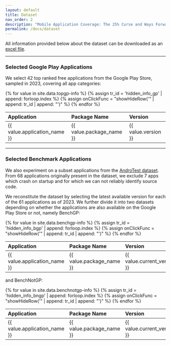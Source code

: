 ```yaml
---
layout: default
title: Dataset
nav_order: 2
description: "Mobile Application Coverage: The 25% Curse and Ways Forward"
permalink: /docs/dataset
---
```




<script type="text/javascript">
        function showHideRow(row) {
            $("#" + row).toggle();
        }
</script>

<style>
    .table_dataset .hidden_info {
        display: none;
    }
    .table_dataset {
        border-collapse: collapse;
    }
    .table_dataset tr.app_short:hover td {
        background-color: #E6E6FA;
    }
</style>

<div style="text-align: left"> 
    All information provided below about the dataset can be downloaded as an <a href="assets/data/BenchInfo.xlsx">excel file</a>.
</div>


---

### Selected Google Play Applications

<!-- Here put a list of all the applications and on click show the detailed info from the table, should be loaded from excel !-->

We select 42 top ranked free applications from the Google Play Store, sampled in 2023, covering all app categories:

<table id="table_topgp" class="table_dataset">
    <thead>
        <tr>
            <th style="text-align: left"> Application</th>
            <th style="text-align: left"> Package Name</th>
            <th style="text-align: left"> Version</th>
            <!--th style="text-align: left"> Category</th>
            <th style="text-align: left"> Downloads</th>
            <th style="text-align: left"> Popularity</th-->
        </tr>
    </thead>
    <tbody>
    {% for value in site.data.topgp-info %}
    {% assign tr_id = 'hidden_info_gp' | append: forloop.index %}
    {% assign onClickFunc = "showHideRow('" | append: tr_id | append: "')" %}
    <tr onClick="{{ onClickFunc }}" class="app_short">
        <td style="text-align: left"> {{ value.application_name }}</td>
        <td style="text-align: left"> {{ value.package_name }}</td>
        <td style="text-align: left"> {{ value.version }}</td>
    </tr>
    <tr id= {{ tr_id }} class="hidden_info">
    <!--td></td-->
    <td colspan="3">
        <table>
            <thead>
                <tr>
                <th style="text-align: left"> Category</th>
                <!--th style="text-align: left"> Downloads</th>
                <th style="text-align: left"> Popularity</th-->
                </tr>
            </thead>
            <tbody>
                <tr>
                    <td style="text-align: left"> {{ value.category }}</td>
                </tr>
                <thead>
                    <th style="text-align: left"> # Activities</th>
                </thead>
                <tr>
                    <td style="text-align: left"> {{ value.activities }}</td>
                    <!--td style="text-align: left"> {{ value.popularity_rank }}</td-->
                </tr>
                <thead>
                    <tr>
                        <th style="text-align: left"> Downloads</th>
                    </tr>
                </thead>
                <tr>
                    <td style="text-align: left"> {{ value.downloads }}</td>
                </tr>
                <thead>
                    <tr>
                        <th style="text-align: left"> Popularity</th>
                    </tr>
                </thead>
                <tr>
                    <td style="text-align: left"> {{ value.popularity_rank }}</td>
                </tr>
                 <thead>
                    <tr>
                        <th style="text-align: left"> Minimum SDK</th>
                    </tr>
                </thead>
                <tr>
                    <td style="text-align: left"> {{ value.min_sdk }}</td>
                </tr>
                <thead>
                    <tr>
                        <th style="text-align: left"> Target SDK</th>
                    </tr>
                </thead>
                <tr>
                    <td style="text-align: left"> {{ value.target_sdk }}</td>
                </tr>
                <thead>
                    <tr>
                    <th style="text-align: left"> # Permissions (in Manifest)</th>
                    </tr>
                </thead>
                {% assign permissions = value.permissions | split: "; " %}
                <tr>
                    <td style="text-align: left"> {{ value.num_permissions }}</td>
                </tr>
                <thead>
                    <tr>
                        <th style="text-align: left"> List of permissions (in Manifest)</th>
                    </tr>
                </thead>
                <tr>
                    <td style="text-align: left"> 
                    {% for permission in permissions %}
                        <tr> <td>{{ permission }}</td></tr>
                    {% endfor %}
                    </td>
                </tr>
                <thead>
                    <tr>
                    <th style="text-align: left"> # Features (in Manifest)</th>
                    </tr>
                </thead>
                {% assign features = value.features | split: "; " %}
                <tr>
                    <td style="text-align: left"> {{ value.num_features }}</td>
                </tr>
                <thead>
                    <tr>
                        <th style="text-align: left"> List of features (in Manifest)</th>
                    </tr>
                </thead>
                <tr>
                    <td style="text-align: left"> 
                    {% for feature in features %}
                        <tr> <td>{{ feature | split: "implied" | first}}</td></tr>
                    {% endfor %}
                    </td>
                </tr>
            </tbody>
        </table>
    </td>
    <!--td colspan="2">
        <table>
            <thead>
                <tr>
                <th style="text-align: left"> Downloads</th>
                <th style="text-align: left"> Popularity</th>
                </tr>
            </thead>
            <tbody>
                <tr>
                    <td style="text-align: left"> {{ value.downloads }}</td>
                    <td style="text-align: left"> {{ value.popularity_rank }}</td>
                </tr>
            </tbody>
        </table>
        </td-->
    </tr>
    {% endfor %}
    </tbody>
</table>

<!--a href="../assets/images/apps-latest.png">
    <img 
        src="../assets/images/apps-latest.png"
        alt="Selected Google Play Applications"
    >
</a-->

---

### Selected Benchmark Applications
<a hr>

We also experiment on a subset applications from the [AndroTest dataset](http://www.cc.gatech.edu/∼orso/software/androtest). From 68 applications originally present in the dataset, we exclude 7 apps which crash on startup and for which we can not reliably identify source code.

We reconstitute the dataset by selecting the latest available version for each of the 61 applications as of 2023.
We further divide it into two datasets depending on whether the applications are also available on the Google Play Store or not, namely BenchGP:

<table id="table_bgp" class="table_dataset">
    <thead>
        <tr>
            <th style="text-align: left"> Application</th>
            <th style="text-align: left"> Package Name</th>
            <th style="text-align: left"> Version</th>
        </tr>
    </thead>
    <tbody>
    {% for value in site.data.benchgp-info %}
    {% assign tr_id = 'hidden_info_bgp' | append: forloop.index %}
    {% assign onClickFunc = "showHideRow('" | append: tr_id | append: "')" %}
    <tr onClick="{{ onClickFunc }}" class="app_short">
        <td style="text-align: left"> {{ value.application_name }}</td>
        <td style="text-align: left"> {{ value.package_name }}</td>
        <td style="text-align: left"> {{ value.current_version }}</td>
    </tr>
    <tr id= {{ tr_id }} class="hidden_info">
    <!--td></td-->
    <td colspan="3">
        <table>
            <thead>
                <tr>
                <th style="text-align: left"> Original Version</th>
                <!--th style="text-align: left"> Downloads</th>
                <th style="text-align: left"> Popularity</th-->
                </tr>
            </thead>
            <tbody>
                <tr>
                    <td style="text-align: left"> {{ value.original_version }}</td>
                </tr>
                <thead>
                    <th style="text-align: left">Year</th>
                </thead>
                <tr>
                    <td style="text-align: left"> {{ value.year }}</td>
                    <!--td style="text-align: left"> {{ value.popularity_rank }}</td-->
                </tr>
                <thead>
                    <tr>
                        <th style="text-align: left"> Source</th>
                    </tr>
                </thead>
                <tr>
                    <td style="text-align: left"> {{ value.source }}</td>
                </tr>
                <thead>
                    <tr>
                        <th style="text-align: left"> # Activities</th>
                    </tr>
                </thead>
                <tr>
                    <td style="text-align: left"> {{ value.activities }}</td>
                </tr>
                 <thead>
                    <tr>
                        <th style="text-align: left"> Minimum SDK</th>
                    </tr>
                </thead>
                <tr>
                    <td style="text-align: left"> {{ value.min_sdk }}</td>
                </tr>
                <thead>
                    <tr>
                        <th style="text-align: left"> Target SDK</th>
                    </tr>
                </thead>
                <tr>
                    <td style="text-align: left"> {{ value.target_sdk }}</td>
                </tr>
                <thead>
                    <tr>
                    <th style="text-align: left"> # Permissions (in Manifest)</th>
                    </tr>
                </thead>
                {% assign permissions = value.permissions | split: "; " %}
                <tr>
                    <td style="text-align: left"> {{ value.num_permissions }}</td>
                </tr>
                <thead>
                    <tr>
                        <th style="text-align: left"> List of permissions (in Manifest)</th>
                    </tr>
                </thead>
                <tr>
                    <td style="text-align: left"> 
                    {% for permission in permissions %}
                        <tr> <td>{{ permission }}</td></tr>
                    {% endfor %}
                    </td>
                </tr>
                <thead>
                    <tr>
                    <th style="text-align: left"> # Features (in Manifest)</th>
                    </tr>
                </thead>
                {% assign features = value.features | split: "; " %}
                <tr>
                    <td style="text-align: left"> {{ value.num_features }}</td>
                </tr>
                <thead>
                    <tr>
                        <th style="text-align: left"> List of features (in Manifest)</th>
                    </tr>
                </thead>
                <tr>
                    <td style="text-align: left"> 
                    {% for feature in features %}
                        <tr> <td>{{ feature | split: "implied" | first}}</td></tr>
                    {% endfor %}
                    </td>
                </tr>
            </tbody>
        </table>
    </td>
    </tr>
    {% endfor %}
    </tbody>
</table>

and BenchNotGP:
<table id="table_bgp" class="table_dataset">
    <thead>
        <tr>
            <th style="text-align: left"> Application</th>
            <th style="text-align: left"> Package Name</th>
            <th style="text-align: left"> Version</th>
        </tr>
    </thead>
    <tbody>
    {% for value in site.data.benchnotgp-info %}
    {% assign tr_id = 'hidden_info_bngp' | append: forloop.index %}
    {% assign onClickFunc = "showHideRow('" | append: tr_id | append: "')" %}
    <tr onClick="{{ onClickFunc }}" class="app_short">
        <td style="text-align: left"> {{ value.application_name }}</td>
        <td style="text-align: left"> {{ value.package_name }}</td>
        <td style="text-align: left"> {{ value.current_version }}</td>
    </tr>
    <tr id= {{ tr_id }} class="hidden_info">
    <!--td></td-->
    <td colspan="3">
        <table>
            <thead>
                <tr>
                <th style="text-align: left"> Original Version</th>
                <!--th style="text-align: left"> Downloads</th>
                <th style="text-align: left"> Popularity</th-->
                </tr>
            </thead>
            <tbody>
                <tr>
                    <td style="text-align: left"> {{ value.original_version }}</td>
                </tr>
                <thead>
                    <th style="text-align: left">Year</th>
                </thead>
                <tr>
                    <td style="text-align: left"> {{ value.year }}</td>
                    <!--td style="text-align: left"> {{ value.popularity_rank }}</td-->
                </tr>
                <thead>
                    <tr>
                        <th style="text-align: left"> Source</th>
                    </tr>
                </thead>
                <tr>
                    <td style="text-align: left"> {{ value.source }}</td>
                </tr>
                <thead>
                    <tr>
                        <th style="text-align: left"> # Activities</th>
                    </tr>
                </thead>
                <tr>
                    <td style="text-align: left"> {{ value.activities }}</td>
                </tr>
                 <thead>
                    <tr>
                        <th style="text-align: left"> Minimum SDK</th>
                    </tr>
                </thead>
                <tr>
                    <td style="text-align: left"> {{ value.min_sdk }}</td>
                </tr>
                <thead>
                    <tr>
                        <th style="text-align: left"> Target SDK</th>
                    </tr>
                </thead>
                <tr>
                    <td style="text-align: left"> {{ value.target_sdk }}</td>
                </tr>
                <thead>
                    <tr>
                    <th style="text-align: left"> # Permissions (in Manifest)</th>
                    </tr>
                </thead>
                {% assign permissions = value.permissions | split: "; " %}
                <tr>
                    <td style="text-align: left"> {{ value.num_permissions }}</td>
                </tr>
                <thead>
                    <tr>
                        <th style="text-align: left"> List of permissions (in Manifest)</th>
                    </tr>
                </thead>
                <tr>
                    <td style="text-align: left"> 
                    {% for permission in permissions %}
                        <tr> <td>{{ permission }}</td></tr>
                    {% endfor %}
                    </td>
                </tr>
                <thead>
                    <tr>
                    <th style="text-align: left"> # Features (in Manifest)</th>
                    </tr>
                </thead>
                {% assign features = value.features | split: "; " %}
                <tr>
                    <td style="text-align: left"> {{ value.num_features }}</td>
                </tr>
                <thead>
                    <tr>
                        <th style="text-align: left"> List of features (in Manifest)</th>
                    </tr>
                </thead>
                <tr>
                    <td style="text-align: left"> 
                    {% for feature in features %}
                        <tr> <td>{{ feature | split: "implied" | first}}</td></tr>
                    {% endfor %}
                    </td>
                </tr>
            </tbody>
        </table>
    </td>
    </tr>
    {% endfor %}
    </tbody>
</table>



<!--a href="../assets/images/benchgp.png">
    <img 
        src="../assets/images/benchgp.png"
        alt="Selected Benchmark Applications (on Google Play)"
    >
</a>

<a href="../assets/images/benchnotgp.png">
    <img 
        src="../assets/images/benchnotgp.png"
        alt="Selected Benchmark Applications (not on Google Play)"
    >
</a-->

<!--We provide additional details about the selected applications namely the application size, targeted SDK version and used permissions in this [excel file](assets/data/BenchInfo.xlsx).-->